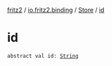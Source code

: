 [fritz2](../../index.md) / [io.fritz2.binding](../index.md) / [Store](index.md) / [id](./id.md)

# id

`abstract val id: `[`String`](https://kotlinlang.org/api/latest/jvm/stdlib/kotlin/-string/index.html)
